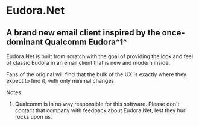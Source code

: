 # Eudora.Net
## A brand new email client inspired by the once-dominant Qualcomm Eudora^1^

Eudora.Net is built from scratch with the goal of providing the look and feel of classic Eudora in an email client that is new and modern inside.

Fans of the original will find that the bulk of the UX is exactly where they expect to find it, with only minimal changes.  

Notes:
1. Qualcomm is in no way responsible for this software. Please don't contact that company with feedback about Eudora.Net, lest they hurl rocks upon us.
